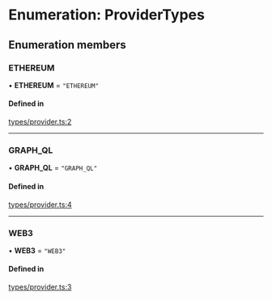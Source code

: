 # Enumeration: ProviderTypes

## Enumeration members

### ETHEREUM

• **ETHEREUM** = `"ETHEREUM"`

#### Defined in

[types/provider.ts:2](https://github.com/Hugoo/erc725.js/blob/6e1cb07/src/types/provider.ts#L2)

___

### GRAPH\_QL

• **GRAPH\_QL** = `"GRAPH_QL"`

#### Defined in

[types/provider.ts:4](https://github.com/Hugoo/erc725.js/blob/6e1cb07/src/types/provider.ts#L4)

___

### WEB3

• **WEB3** = `"WEB3"`

#### Defined in

[types/provider.ts:3](https://github.com/Hugoo/erc725.js/blob/6e1cb07/src/types/provider.ts#L3)
